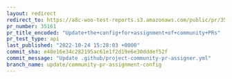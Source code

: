 ```yaml
---
layout: redirect
redirect_to: https://a8c-woo-test-reports.s3.amazonaws.com/public/pr/35161/api/index.html
pr_number: 35161
pr_title_encoded: "Update+the+config+for+assignment+of+community+PRs"
pr_test_type: api
last_published: "2022-10-24 15:28:03 +0000"
commit_sha: e48e16e34c282195ac61e1f2d19e6e30dddef52f
commit_message: "Update .github/project-community-pr-assigner.yml"
branch_name: update/community-pr-assignment-config
---
```

